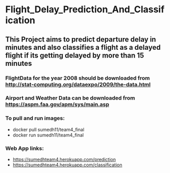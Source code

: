 # Flight_Delay_Prediction_And_Classification
## This Project aims to predict departure delay in minutes and also classifies a flight as a delayed flight if its getting delayed by more than 15 minutes

### FlightData for the year 2008 should be downloaded from http://stat-computing.org/dataexpo/2009/the-data.html  

### Airport and Weather Data can be downloaded from https://aspm.faa.gov/apm/sys/main.asp

### To pull and run images: 
- docker pull sumedh11/team4_final
- docker run sumedh11/team4_final

### Web App links:
- https://sumedhteam4.herokuapp.com/prediction
- https://sumedhteam4.herokuapp.com/classification
